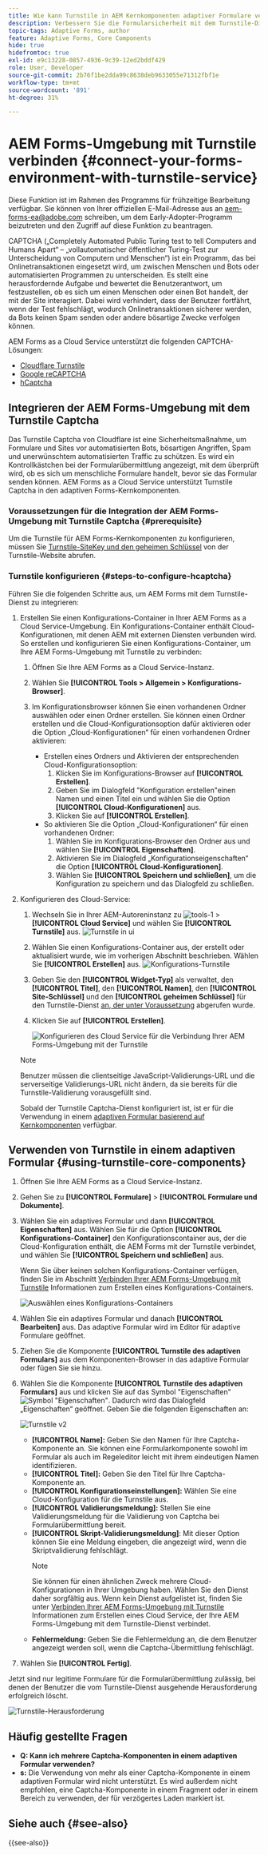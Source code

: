```yaml
---
title: Wie kann Turnstile in AEM Kernkomponenten adaptiver Formulare verwendet werden?
description: Verbessern Sie die Formularsicherheit mit dem Turnstile-Dienst mühelos. Schrittweise Anleitung enthalten!
topic-tags: Adaptive Forms, author
feature: Adaptive Forms, Core Components
hide: true
hidefromtoc: true
exl-id: e9c13228-0857-4936-9c39-12ed2bddf429
role: User, Developer
source-git-commit: 2b76f1be2dda99c8638deb9633055e71312fbf1e
workflow-type: tm+mt
source-wordcount: '891'
ht-degree: 31%

---
```


# AEM Forms-Umgebung mit Turnstile verbinden {#connect-your-forms-environment-with-turnstile-service}

<span class="preview"> Diese Funktion ist im Rahmen des Programms für frühzeitige Bearbeitung verfügbar. Sie können von Ihrer offiziellen E-Mail-Adresse aus an aem-forms-ea@adobe.com schreiben, um dem Early-Adopter-Programm beizutreten und den Zugriff auf diese Funktion zu beantragen. </span>

CAPTCHA („Completely Automated Public Turing test to tell Computers and Humans Apart“ – „vollautomatischer öffentlicher Turing-Test zur Unterscheidung von Computern und Menschen“) ist ein Programm, das bei Onlinetransaktionen eingesetzt wird, um zwischen Menschen und Bots oder automatisierten Programmen zu unterscheiden. Es stellt eine herausfordernde Aufgabe und bewertet die Benutzerantwort, um festzustellen, ob es sich um einen Menschen oder einen Bot handelt, der mit der Site interagiert. Dabei wird verhindert, dass der Benutzer fortfährt, wenn der Test fehlschlägt, wodurch Onlinetransaktionen sicherer werden, da Bots keinen Spam senden oder andere bösartige Zwecke verfolgen können.

AEM Forms as a Cloud Service unterstützt die folgenden CAPTCHA-Lösungen:


* [Cloudflare Turnstile](#integrate-aem-forms-environment-with-turnstile-captcha)
* [Google reCAPTCHA](/help/forms/captcha-adaptive-forms-core-components.md)
* [hCaptcha](/help/forms/integrate-adaptive-forms-hcaptcha-core-components.md)



<!-- ![Turnstile](assets/Turnstile-challenge.png)-->

## Integrieren der AEM Forms-Umgebung mit dem Turnstile Captcha

Das Turnstile Captcha von Cloudflare ist eine Sicherheitsmaßnahme, um Formulare und Sites vor automatisierten Bots, bösartigen Angriffen, Spam und unerwünschtem automatisierten Traffic zu schützen. Es wird ein Kontrollkästchen bei der Formularübermittlung angezeigt, mit dem überprüft wird, ob es sich um menschliche Formulare handelt, bevor sie das Formular senden können. AEM Forms as a Cloud Service unterstützt Turnstile Captcha in den adaptiven Forms-Kernkomponenten.

### Voraussetzungen für die Integration der AEM Forms-Umgebung mit Turnstile Captcha {#prerequisite}

Um die Turnstile für AEM Forms-Kernkomponenten zu konfigurieren, müssen Sie [Turnstile-SiteKey und den geheimen Schlüssel](https://developers.cloudflare.com/turnstile/get-started/) von der Turnstile-Website abrufen.

### Turnstile konfigurieren {#steps-to-configure-hcaptcha}

Führen Sie die folgenden Schritte aus, um AEM Forms mit dem Turnstile-Dienst zu integrieren:

1. Erstellen Sie einen Konfigurations-Container in Ihrer AEM Forms as a Cloud Service-Umgebung. Ein Konfigurations-Container enthält Cloud-Konfigurationen, mit denen AEM mit externen Diensten verbunden wird. So erstellen und konfigurieren Sie einen Konfigurations-Container, um Ihre AEM Forms-Umgebung mit Turnstile zu verbinden:
   1. Öffnen Sie Ihre AEM Forms as a Cloud Service-Instanz.
   1. Wählen Sie **[!UICONTROL Tools > Allgemein > Konfigurations-Browser]**.
   1. Im Konfigurationsbrowser können Sie einen vorhandenen Ordner auswählen oder einen Ordner erstellen. Sie können einen Ordner erstellen und die Cloud-Konfigurationsoption dafür aktivieren oder die Option „Cloud-Konfigurationen“ für einen vorhandenen Ordner aktivieren:

      * Erstellen eines Ordners und Aktivieren der entsprechenden Cloud-Konfigurationsoption:
         1. Klicken Sie im Konfigurations-Browser auf **[!UICONTROL Erstellen]**.
         1. Geben Sie im Dialogfeld &quot;Konfiguration erstellen&quot;einen Namen und einen Titel ein und wählen Sie die Option **[!UICONTROL Cloud-Konfigurationen]** aus.
         1. Klicken Sie auf **[!UICONTROL Erstellen]**.
      * So aktivieren Sie die Option „Cloud-Konfigurationen“ für einen vorhandenen Ordner:
         1. Wählen Sie im Konfigurations-Browser den Ordner aus und wählen Sie **[!UICONTROL Eigenschaften]**.
         1. Aktivieren Sie im Dialogfeld „Konfigurationseigenschaften“ die Option **[!UICONTROL Cloud-Konfigurationen]**.
         1. Wählen Sie **[!UICONTROL Speichern und schließen]**, um die Konfiguration zu speichern und das Dialogfeld zu schließen.

1. Konfigurieren des Cloud-Service:
   1. Wechseln Sie in Ihrer AEM-Autoreninstanz zu ![tools-1](assets/tools-1.png) > **[!UICONTROL Cloud Service]** und wählen Sie **[!UICONTROL Turnstile]** aus.
      ![Turnstile in ui](assets/turnstile-in-ui.png)
   1. Wählen Sie einen Konfigurations-Container aus, der erstellt oder aktualisiert wurde, wie im vorherigen Abschnitt beschrieben. Wählen Sie **[!UICONTROL Erstellen]** aus.
      ![Konfigurations-Turnstile](assets/config-hcaptcha.png)
   1. Geben Sie den **[!UICONTROL Widget-Typ]** als verwaltet, den **[!UICONTROL Titel]**, den **[!UICONTROL Namen]**, den **[!UICONTROL Site-Schlüssel]** und den **[!UICONTROL geheimen Schlüssel]** für den Turnstile-Dienst [ an, der unter Voraussetzung](#prerequisite) abgerufen wurde.
   1. Klicken Sie auf **[!UICONTROL Erstellen]**.

      ![Konfigurieren des Cloud Service für die Verbindung Ihrer AEM Forms-Umgebung mit der Turnstile](assets/config-turntstile.png)

   >[!NOTE]
   > Benutzer müssen die clientseitige JavaScript-Validierungs-URL und die serverseitige Validierungs-URL nicht ändern, da sie bereits für die Turnstile-Validierung vorausgefüllt sind.

   Sobald der Turnstile Captcha-Dienst konfiguriert ist, ist er für die Verwendung in einem [adaptiven Formular basierend auf Kernkomponenten](https://experienceleague.adobe.com/de/docs/experience-manager-core-components/using/adaptive-forms/introduction) verfügbar.

## Verwenden von Turnstile in einem adaptiven Formular {#using-turnstile-core-components}

1. Öffnen Sie Ihre AEM Forms as a Cloud Service-Instanz.
1. Gehen Sie zu **[!UICONTROL Formulare]** > **[!UICONTROL Formulare und Dokumente]**.
1. Wählen Sie ein adaptives Formular und dann **[!UICONTROL Eigenschaften]** aus. Wählen Sie für die Option **[!UICONTROL Konfigurations-Container]** den Konfigurationscontainer aus, der die Cloud-Konfiguration enthält, die AEM Forms mit der Turnstile verbindet, und wählen Sie **[!UICONTROL Speichern und schließen]** aus.

   Wenn Sie über keinen solchen Konfigurations-Container verfügen, finden Sie im Abschnitt [Verbinden Ihrer AEM Forms-Umgebung mit Turnstile](#connect-your-forms-environment-with-turnstile-service) Informationen zum Erstellen eines Konfigurations-Containers.

   ![Auswählen eines Konfigurations-Containers](/help/forms/assets/captcha-properties.png)

1. Wählen Sie ein adaptives Formular und danach **[!UICONTROL Bearbeiten]** aus. Das adaptive Formular wird im Editor für adaptive Formulare geöffnet.
1. Ziehen Sie die Komponente **[!UICONTROL Turnstile des adaptiven Formulars]** aus dem Komponenten-Browser in das adaptive Formular oder fügen Sie sie hinzu.
1. Wählen Sie die Komponente **[!UICONTROL Turnstile des adaptiven Formulars]** aus und klicken Sie auf das Symbol &quot;Eigenschaften&quot;![Symbol &quot;Eigenschaften&quot;](assets/configure-icon.svg). Dadurch wird das Dialogfeld „Eigenschaften“ geöffnet. Geben Sie die folgenden Eigenschaften an:

   ![Turnstile v2](assets/turnstile-settings-v2.png)

   * **[!UICONTROL Name]:** Geben Sie den Namen für Ihre Captcha-Komponente an. Sie können eine Formularkomponente sowohl im Formular als auch im Regeleditor leicht mit ihrem eindeutigen Namen identifizieren.
   * **[!UICONTROL Titel]:** Geben Sie den Titel für Ihre Captcha-Komponente an.
   * **[!UICONTROL Konfigurationseinstellungen]:** Wählen Sie eine Cloud-Konfiguration für die Turnstile aus.
   * **[!UICONTROL Validierungsmeldung]:** Stellen Sie eine Validierungsmeldung für die Validierung von Captcha bei Formularübermittlung bereit.
   * **[!UICONTROL Skript-Validierungsmeldung]**: Mit dieser Option können Sie eine Meldung eingeben, die angezeigt wird, wenn die Skriptvalidierung fehlschlägt.
     >[!NOTE]
     >Sie können für einen ähnlichen Zweck mehrere Cloud-Konfigurationen in Ihrer Umgebung haben. Wählen Sie den Dienst daher sorgfältig aus. Wenn kein Dienst aufgelistet ist, finden Sie unter [Verbinden Ihrer AEM Forms-Umgebung mit Turnstile](#connect-your-forms-environment-with-turnstile-service) Informationen zum Erstellen eines Cloud Service, der Ihre AEM Forms-Umgebung mit dem Turnstile-Dienst verbindet.
   * **Fehlermeldung:** Geben Sie die Fehlermeldung an, die dem Benutzer angezeigt werden soll, wenn die Captcha-Übermittlung fehlschlägt.

1. Wählen Sie **[!UICONTROL Fertig]**.


Jetzt sind nur legitime Formulare für die Formularübermittlung zulässig, bei denen der Benutzer die vom Turnstile-Dienst ausgehende Herausforderung erfolgreich löscht.

![Turnstile-Herausforderung](assets/turnstile-challenge.png)


## Häufig gestellte Fragen

* **Q: Kann ich mehrere Captcha-Komponenten in einem adaptiven Formular verwenden?**
* **s:** Die Verwendung von mehr als einer Captcha-Komponente in einem adaptiven Formular wird nicht unterstützt. Es wird außerdem nicht empfohlen, eine Captcha-Komponente in einem Fragment oder in einem Bereich zu verwenden, der für verzögertes Laden markiert ist.

## Siehe auch {#see-also}

{{see-also}}
